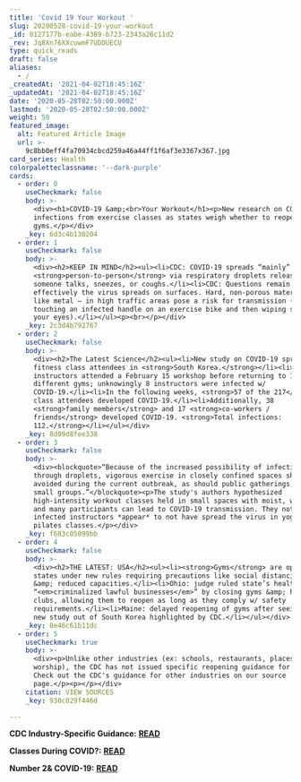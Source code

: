 ```yaml
---
title: 'Covid 19 Your Workout '
slug: 20200528-covid-19-your-workout
_id: 0127177b-eabe-4389-b723-2343a26c11d2
_rev: Jq8Xn76XXcuwmF7UDDUECU
type: quick_reads
draft: false
aliases:
  - /
_createdAt: '2021-04-02T18:45:16Z'
_updatedAt: '2021-04-02T18:45:16Z'
date: '2020-05-28T02:50:00.000Z'
lastmod: '2020-05-28T02:50:00.000Z'
weight: 50
featured_image:
  alt: Featured Article Image
  url: >-
    9c8bb0eff4fa70934cbcd259a46a44ff1f6af3e3367x367.jpg
card_series: Health
colorpaletteclassname: '--dark-purple'
cards:
  - order: 0
    useCheckmark: false
    body: >-
      <div><h1>COVID-19 &amp;<br>Your Workout</h1><p>New research on COVID-19
      infections from exercise classes as states weigh whether to reopen
      gyms.</p></div>
    _key: 6d3c4b130204
  - order: 1
    useCheckmark: false
    body: >-
      <div><h2>KEEP IN MIND</h2><ul><li>CDC: COVID-19 spreads “mainly”
      <strong>person-to-person</strong> via respiratory droplets released when
      someone talks, sneezes, or coughs.</li><li>CDC: Questions remain about how
      effectively the virus spreads on surfaces. Hard, non-porous materials –
      like metal – in high traffic areas pose a risk for transmission (ex.
      touching an infected handle on an exercise bike and then wiping sweat from
      your eyes).</li></ul><p><br></p></div>
    _key: 2c3d4b792767
  - order: 2
    useCheckmark: false
    body: >-
      <div><h2>The Latest Science</h2><ul><li>New study on COVID-19 spread among
      fitness class attendees in <strong>South Korea.</strong></li><li>27
      instructors attended a February 15 workshop before returning to 12
      different gyms; unknowingly 8 instructors were infected w/
      COVID-19.</li><li>In the following weeks, <strong>57 of the 217</strong>
      class attendees developed COVID-19.</li><li>Additionally, 38
      <strong>family members</strong> and 17 <strong>co-workers /
      friends</strong> developed COVID-19. <strong>Total infections:
      112.</strong></li></ul></div>
    _key: 8d09d8fee338
  - order: 3
    useCheckmark: false
    body: >-
      <div><blockquote>“Because of the increased possibility of infection
      through droplets, vigorous exercise in closely confined spaces should be
      avoided during the current outbreak, as should public gatherings, even in
      small groups.”</blockquote><p>The study's authors hypothesized
      high-intensity workout classes held in small spaces with moist, warm air
      and many participants can lead to COVID-19 transmission. They noted
      infected instructors *appear* to not have spread the virus in yoga or
      pilates classes.</p></div>
    _key: f683c85099bb
  - order: 4
    useCheckmark: false
    body: >-
      <div><h2>THE LATEST: USA</h2><ul><li><strong>Gyms</strong> are open in 25+
      states under new rules requiring precautions like social distancing, masks
      &amp; reduced capacities.</li><li>Ohio: judge ruled state’s health dept
      “<em>criminalized lawful businesses</em>” by closing gyms &amp; health
      clubs, allowing them to reopen as long as they comply w/ safety
      requirements.</li><li>Maine: delayed reopening of gyms after seeing the
      new study out of South Korea highlighted by CDC.</li></ul></div>
    _key: 8e46c61b11dc
  - order: 5
    useCheckmark: true
    body: >-
      <div><p>Unlike other industries (ex: schools, restaurants, places of
      worship), the CDC has not issued specific reopening guidance for gyms.
      Check out the CDC's guidance for other industries on our source
      page.</p><p></p></div>
    citation: VIEW SOURCES
    _key: 930c029f446d

---
```

**CDC Industry-Specific Guidance:** [**READ**](https://www.cdc.gov/coronavirus/2019-ncov/community/index.html)

**Classes During COVID?:** [**READ**](https://smarthernews.com/cdc-school-guidance-may-2020/)

**Number 2& COVID-19:** [**READ**](https://smarthernews.com/number-two-and-covid-19/)
